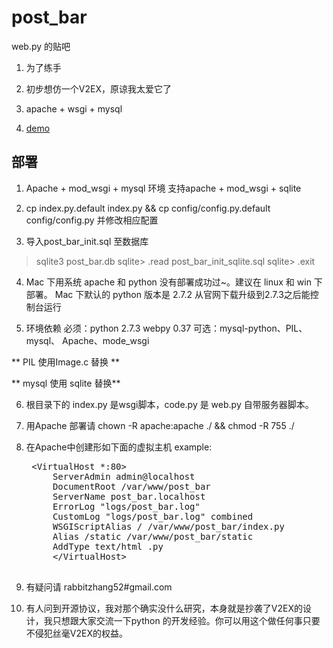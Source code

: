 post_bar
====================

web.py 的贴吧

1. 为了练手

2. 初步想仿一个V2EX，原谅我太爱它了

3. apache + wsgi + mysql

4. [demo](http://post_bar.rabbit52.com "post_bar")

部署
---------------------

1. Apache + mod_wsgi + mysql 环境
支持apache + mod_wsgi + sqlite

2. cp index.py.default index.py && cp config/config.py.default config/config.py 并修改相应配置

3. 导入post_bar_init.sql 至数据库
>sqlite3 post_bar.db
sqlite> .read post_bar_init_sqlite.sql
sqlite> .exit


4. Mac 下用系统 apache 和 python 没有部署成功过~。建议在 linux 和 win 下部署。 Mac 下默认的 python 版本是 2.7.2 从官网下载升级到2.7.3之后能控制台运行

5. 环境依赖 必须：python 2.7.3 webpy 0.37 可选：mysql-python、PIL、mysql、 Apache、mode_wsgi


** PIL 使用Image.c 替换 **


** mysql 使用 sqlite 替换**


6. 根目录下的 index.py 是wsgi脚本，code.py 是 web.py 自带服务器脚本。

7. 用Apache 部署请 chown -R apache:apache ./ && chmod -R 755 ./

8. 在Apache中创建形如下面的虚拟主机 example:
    <pre>
    &lt;VirtualHost *:80&gt;
        ServerAdmin admin@localhost
        DocumentRoot /var/www/post_bar
        ServerName post_bar.localhost 
        ErrorLog "logs/post_bar.log"
        CustomLog "logs/post_bar.log" combined
        WSGIScriptAlias / /var/www/post_bar/index.py
        Alias /static /var/www/post_bar/static
        AddType text/html .py
        &lt;/VirtualHost&gt;
    </pre>
9. 有疑问请 rabbitzhang52#gmail.com

10. 有人问到开源协议，我对那个确实没什么研究，本身就是抄袭了V2EX的设计，我只想跟大家交流一下python 的开发经验。你可以用这个做任何事只要不侵犯丝毫V2EX的权益。 

